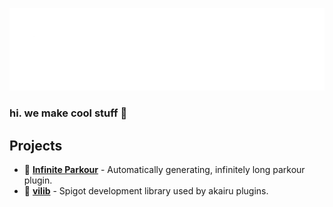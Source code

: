 ![ayara logo](https://raw.githubusercontent.com/akairu/.github/master/images/akairu%202x.png)

### hi. we make cool stuff 🚀

## Projects
- 🧭 **[Infinite Parkour](https://github.com/akairu/IP)** - Automatically generating, infinitely long parkour plugin.
- 📔 **[vilib](https://github.com/akairu/vilib)** - Spigot development library used by akairu plugins.
